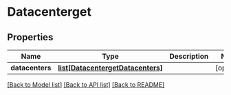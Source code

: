 # Datacenterget

## Properties
Name | Type | Description | Notes
------------ | ------------- | ------------- | -------------
**datacenters** | [**list[DatacentergetDatacenters]**](DatacentergetDatacenters.md) |  | [optional] 

[[Back to Model list]](../README.md#documentation-for-models) [[Back to API list]](../README.md#documentation-for-api-endpoints) [[Back to README]](../README.md)


